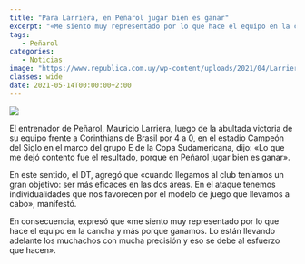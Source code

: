 ```yaml
---
title: "Para Larriera, en Peñarol jugar bien es ganar"
excerpt: "«Me siento muy representado por lo que hace el equipo en la cancha», vaticinó."
tags:
   - Peñarol
categories:
   - Noticias
image: "https://www.republica.com.uy/wp-content/uploads/2021/04/Larriera2.jpg"
classes: wide
date: 2021-05-14T00:00:00+2:00
---
```



<img src="https://www.republica.com.uy/wp-content/uploads/2021/04/Larriera2.jpg">


El entrenador de Peñarol, Mauricio Larriera, luego de la abultada victoria de su equipo frente a Corinthians de Brasil por 4 a 0, en el estadio Campeón del Siglo en el marco del grupo E de la Copa Sudamericana, dijo: «Lo que me dejó contento fue el resultado, porque en Peñarol jugar bien es ganar».


En este sentido, el DT, agregó que «cuando llegamos al club teníamos un gran objetivo: ser más eficaces en las dos áreas. En el ataque tenemos individualidades que nos favorecen por el modelo de juego que llevamos a cabo», manifestó.


En consecuencia, expresó que «me siento muy representado por lo que hace el equipo en la cancha y más porque ganamos. Lo están llevando adelante los muchachos con mucha precisión y eso se debe al esfuerzo que hacen».














